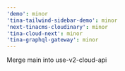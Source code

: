 ```yaml
---
'demo': minor
'tina-tailwind-sidebar-demo': minor
'next-tinacms-cloudinary': minor
'tina-cloud-next': minor
'tina-graphql-gateway': minor
---
```


Merge main into use-v2-cloud-api

